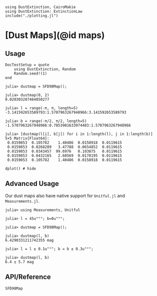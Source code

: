 ```@setup plotting
using DustExtinction, CairoMakie
using DustExtinction: ExtinctionLaw
include("./plotting.jl")
```

# [Dust Maps](@id maps)

## Usage

```@meta
DocTestSetup = quote
    using DustExtinction, Random
    Random.seed!(1)
end
```

```jldoctest
julia> dustmap = SFD98Map();

julia> dustmap(0, 2)
0.020303287464050277

julia> l = range(-π, π, length=5)
-3.141592653589793:1.5707963267948966:3.141592653589793

julia> b = range(-π/2, π/2, length=5)
-1.5707963267948966:0.7853981633974483:1.5707963267948966

julia> [dustmap(l[i], b[j]) for i in 1:length(l), j in 1:length(b)]
5×5 Matrix{Float64}:
 0.0159853  0.105782    1.40486  0.0158918  0.0119615
 0.0159853  0.0268289   3.47788  0.0654852  0.0119615
 0.0159853  0.0343457  99.6976   0.103875   0.0119615
 0.0159853  0.0432165   2.60569  0.0178195  0.0119615
 0.0159853  0.105782    1.40486  0.0158918  0.0119615

```

```@example plotting
dplot() # hide
```

## Advanced Usage

Our dust maps also have native support for `Unitful.jl` and `Measurements.jl`.

```jldoctest
julia> using Measurements, Unitful

julia> l = 45u"°"; b=0u"°";

julia> dustmap = SFD98Map();

julia> dustmap(l, b)
6.4290331211742355 mag

julia> l = l ± 0.1u"°"; b = b ± 0.3u"°";

julia> dustmap(l, b)
6.4 ± 5.7 mag

```

## API/Reference

```@docs
SFD98Map
```
